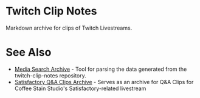 # Twitch Clip Notes

Markdown archive for clips of Twitch Livestreams.

# See Also

* [Media Search Archive](https://github.com/Satisfactory-Clips-Archive/Media-Search-Archive) - Tool for parsing the data generated from the twitch-clip-notes repository.
* [Satisfactory Q&A Clips Archive](https://archive.satisfactory.video/) - Serves as an archive for Q&A Clips for Coffee Stain Studio's Satisfactory-related livestream
